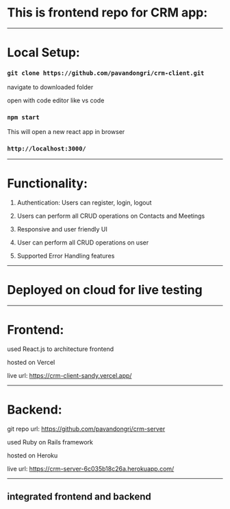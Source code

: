 # This is frontend repo for CRM app:

_________________________________________________________________

# Local Setup:

### `git clone https://github.com/pavandongri/crm-client.git`

navigate to downloaded folder

open with code editor like vs code

### `npm start`

This will open a new react app in browser

### `http://localhost:3000/`

_________________________________________________________________

# Functionality:

1) Authentication: Users can register, login, logout

2) Users can perform all CRUD operations on Contacts and Meetings

3) Responsive and user friendly UI

4) User can perform all CRUD operations on user

5) Supported Error Handling features

_________________________________________________________________

# Deployed on cloud for live testing
_________________________________________________________________

# Frontend: 

used React.js to architecture frontend

hosted on Vercel

live url: https://crm-client-sandy.vercel.app/

_________________________________________________________________

# Backend:

git repo url: https://github.com/pavandongri/crm-server

used Ruby on Rails framework

hosted on Heroku 

live url: https://crm-server-6c035b18c26a.herokuapp.com/

_________________________________________________________________

## integrated frontend and backend 
